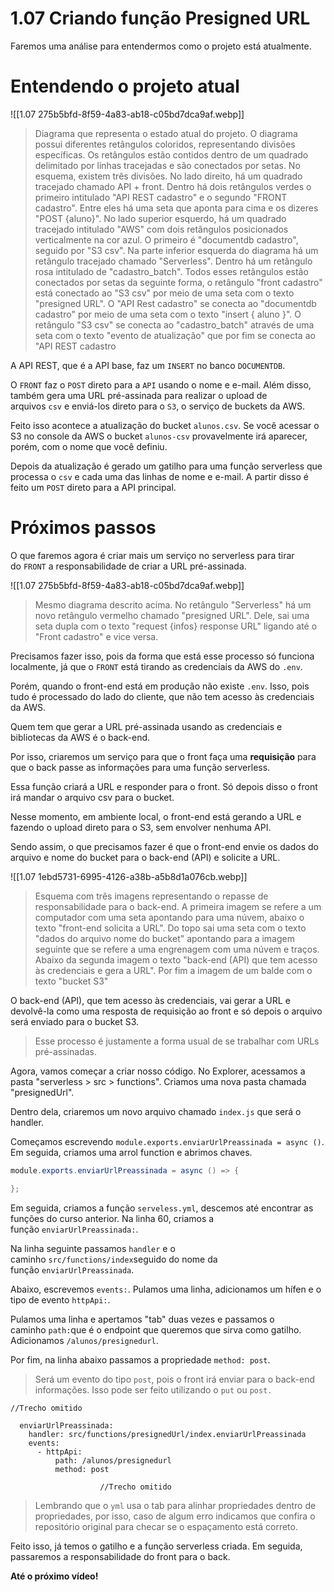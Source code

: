 # 1.07 Criando função Presigned URL

Faremos uma análise para entendermos como o projeto está atualmente.

# Entendendo o projeto atual
![[1.07 275b5bfd-8f59-4a83-ab18-c05bd7dca9af.webp]]
> Diagrama que representa o estado atual do projeto. O diagrama possui diferentes retângulos coloridos, representando divisões específicas. Os retângulos estão contidos dentro de um quadrado delimitado por linhas tracejadas e são conectados por setas. No esquema, existem três divisões. No lado direito, há um quadrado tracejado chamado API + front. Dentro há dois retângulos verdes o primeiro intitulado "API REST cadastro" e o segundo "FRONT cadastro". Entre eles há uma seta que aponta para cima e os dizeres "POST {aluno}". No lado superior esquerdo, há um quadrado tracejado intitulado "AWS" com dois retângulos posicionados verticalmente na cor azul. O primeiro é "documentdb cadastro", seguido por "S3 csv". Na parte inferior esquerda do diagrama há um retângulo tracejado chamado "Serverless". Dentro há um retângulo rosa intitulado de "cadastro_batch". Todos esses retângulos estão conectados por setas da seguinte forma, o retângulo "front cadastro" está conectado ao "S3 csv" por meio de uma seta com o texto "presigned URL". O "API Rest cadastro" se conecta ao "documentdb cadastro" por meio de uma seta com o texto "insert { aluno }". O retângulo "S3 csv" se conecta ao "cadastro_batch" através de uma seta com o texto "evento de atualização" que por fim se conecta ao "API REST cadastro


A API REST, que é a API base, faz um `INSERT` no banco `DOCUMENTDB`.

O `FRONT` faz o `POST` direto para a `API` usando o nome e e-mail. Além disso, também gera uma URL pré-assinada para realizar o upload de arquivos `csv` e enviá-los direto para o `S3`, o serviço de buckets da AWS.

Feito isso acontece a atualização do bucket `alunos.csv`. Se você acessar o S3 no console da AWS o bucket `alunos-csv` provavelmente irá aparecer, porém, com o nome que você definiu.

Depois da atualização é gerado um gatilho para uma função serverless que processa o `csv` e cada uma das linhas de nome e e-mail. A partir disso é feito um `POST` direto para a API principal.

# Próximos passos

O que faremos agora é criar mais um serviço no serverless para tirar do `FRONT` a responsabilidade de criar a URL pré-assinada.

![[1.07 275b5bfd-8f59-4a83-ab18-c05bd7dca9af.webp]]
> Mesmo diagrama descrito acima. No retângulo "Serverless" há um novo retângulo vermelho chamado "presigned URL". Dele, sai uma seta dupla com o texto "request {infos} response URL" ligando até o "Front cadastro" e vice versa.


Precisamos fazer isso, pois da forma que está esse processo só funciona localmente, já que o `FRONT` está tirando as credenciais da AWS do `.env`.

Porém, quando o front-end está em produção não existe `.env`. Isso, pois tudo é processado do lado do cliente, que não tem acesso às credenciais da AWS.

Quem tem que gerar a URL pré-assinada usando as credenciais e bibliotecas da AWS é o back-end.

Por isso, criaremos um serviço para que o front faça uma **requisição** para que o back passe as informações para uma função serverless.

Essa função criará a URL e responder para o front. Só depois disso o front irá mandar o arquivo csv para o bucket.

Nesse momento, em ambiente local, o front-end está gerando a URL e fazendo o upload direto para o S3, sem envolver nenhuma API.

Sendo assim, o que precisamos fazer é que o front-end envie os dados do arquivo e nome do bucket para o back-end (API) e solicite a URL.

![[1.07 1ebd5731-6995-4126-a38b-a5b8d1a076cb.webp]]

> Esquema com três imagens representando o repasse de responsabilidade para o back-end. A primeira imagem se refere a um computador com uma seta apontando para uma núvem, abaixo o texto "front-end solicita a URL". Do topo sai uma seta com o texto "dados do arquivo nome do bucket" apontando para a imagem seguinte que se refere a uma engrenagem com uma núvem e traços. Abaixo da segunda imagem o texto "back-end (API) que tem acesso às credenciais e gera a URL". Por fim a imagem de um balde com o texto "bucket S3"

O back-end (API), que tem acesso às credenciais, vai gerar a URL e devolvê-la como uma resposta de requisição ao front e só depois o arquivo será enviado para o bucket S3.

> Esse processo é justamente a forma usual de se trabalhar com URLs pré-assinadas.

Agora, vamos começar a criar nosso código. No Explorer, acessamos a pasta "serverless > src > functions". Criamos uma nova pasta chamada "presignedUrl".

Dentro dela, criaremos um novo arquivo chamado `index.js` que será o handler.

Começamos escrevendo `module.exports.enviarUrlPreassinada = async ()`. Em seguida, criamos uma arrol function e abrimos chaves.

```java
module.exports.enviarUrlPreassinada = async () => {

};
```

Em seguida, criamos a função `serveless.yml`, descemos até encontrar as funções do curso anterior. Na linha 60, criamos a função `enviarUrlPreassinada:`.

Na linha seguinte passamos `handler` e o caminho `src/functions/index`seguido do nome da função `enviarUrlPreassinada`.

Abaixo, escrevemos `events:`. Pulamos uma linha, adicionamos um hífen e o tipo de evento `httpApi:`.

Pulamos uma linha e apertamos "tab" duas vezes e passamos o caminho `path:`que é o endpoint que queremos que sirva como gatilho. Adicionamos `/alunos/presignedurl`.

Por fim, na linha abaixo passamos a propriedade `method: post`.

> Será um evento do tipo `post`, pois o front irá enviar para o back-end informações. Isso pode ser feito utilizando o `put` ou `post.`

```less
//Trecho omitido

  enviarUrlPreassinada:
    handler: src/functions/presignedUrl/index.enviarUrlPreassinada
    events:
      - httpApi:
          path: /alunos/presignedurl
          method: post
                    
                    //Trecho omitido
```

> Lembrando que o `yml` usa o tab para alinhar propriedades dentro de propriedades, por isso, caso de algum erro indicamos que confira o repositório original para checar se o espaçamento está correto.

Feito isso, já temos o gatilho e a função serverless criada. Em seguida, passaremos a responsabilidade do front para o back.

**Até o próximo vídeo!**
